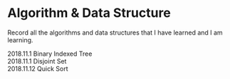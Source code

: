 # Algorithm & Data Structure
Record all the algorithms and data structures that I have learned and I am learning.

2018.11.1 Binary Indexed Tree  
2018.11.1 Disjoint Set  
2018.11.12 Quick Sort